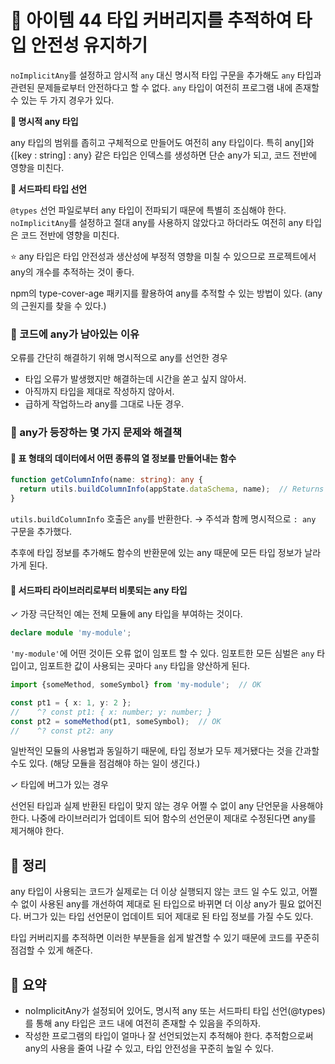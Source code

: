 # 📎 아이템 44 타입 커버리지를 추적하여 타입 안전성 유지하기

`noImplicitAny`를 설정하고 암시적 `any` 대신 명시적 타입 구문을 추가해도 `any` 타입과 관련된 문제들로부터 안전하다고 할 수 없다. `any` 타입이 여전히 프로그램 내에 존재할 수 있는 두 가지 경우가 있다.

**🍙 명시적 any 타입**

any 타입의 범위를 좁히고 구체적으로 만들어도 여전히 any 타입이다. 특히 any\[]와 {\[key : string] : any} 같은 타입은 인덱스를 생성하면 단순 any가 되고, 코드 전반에 영향을 미친다.

**🍙 서드파티 타입 선언**

`@types` 선언 파일로부터 any 타입이 전파되기 때문에 특별히 조심해야 한다. `noImplicitAny`를 설정하고 절대 any를 사용하지 않았다고 하더라도 여전히 any 타입은 코드 전반에 영향을 미친다.

⭐️ any 타입은 타입 안전성과 생산성에 부정적 영향을 미칠 수 있으므로 프로젝트에서 any의 개수를 추적하는 것이 좋다.

npm의 type-cover-age 패키지를 활용하여 any를 추적할 수 있는 방법이 있다. (any의 근원지를 찾을 수 있다.)



### 📍 코드에 any가 남아있는 이유

오류를 간단히 해결하기 위해 명시적으로 any를 선언한 경우

* 타입 오류가 발생했지만 해결하는데 시간을 쏟고 싶지 않아서.
* 아직까지 타입을 제대로 작성하지 않아서.
* 급하게 작업하느라 any를 그대로 나둔 경우.

### 📍 any가 등장하는 몇 가지 문제와 해결책

#### 🔗 표 형태의 데이터에서 어떤 종류의 열 정보를 만들어내는 함수

```typescript
function getColumnInfo(name: string): any {
  return utils.buildColumnInfo(appState.dataSchema, name);  // Returns any
}
```

`utils.buildColumnInfo` 호출은 `any`를 반환한다. → 주석과 함께 명시적으로 `: any` 구문을 추가했다.

추후에 타입 정보를 추가해도 함수의 반환문에 있는 any 때문에 모든 타입 정보가 날라가게 된다.

#### 🔗 서드파티 라이브러리로부터 비롯되는 any 타입

✓ 가장 극단적인 예는 전체 모듈에 any 타입을 부여하는 것이다.

```typescript
declare module 'my-module';
```

`'my-module'`에 어떤 것이든 오류 없이 임포트 할 수 있다. 임포트한 모든 심벌은 `any` 타입이고, 임포트한 값이 사용되는 곳마다 `any` 타입을 양산하게 된다.

```typescript
import {someMethod, someSymbol} from 'my-module';  // OK

const pt1 = { x: 1, y: 2 };
//    ^? const pt1: { x: number; y: number; }
const pt2 = someMethod(pt1, someSymbol);  // OK
//    ^? const pt2: any
```

일반적인 모듈의 사용법과 동일하기 때문에, 타입 정보가 모두 제거됐다는 것을 간과할 수도 있다. (해당 모듈을 점검해야 하는 일이 생긴다.)

✓ 타입에 버그가 있는 경우

선언된 타입과 실제 반환된 타입이 맞지 않는 경우 어쩔 수 없이 any 단언문을 사용해야 한다. 나중에 라이브러리가 업데이트 되어 함수의 선언문이 제대로 수정된다면 any를 제거해야 한다.

## 📍 정리

any 타입이 사용되는 코드가 실제로는 더 이상 실행되지 않는 코드 일 수도 있고, 어쩔 수 없이 사용된 any를 개선하여 제대로 된 타입으로 바뀌면 더 이상 any가 필요 없어진다. 버그가 있는 타입 선언문이 업데이트 되어 제대로 된 타입 정보를 가질 수도 있다.

타입 커버리지를 추적하면 이러한 부분들을 쉽게 발견할 수 있기 때문에 코드를 꾸준히 점검할 수 있게 해준다.

## 📍 요약

* noImplicitAny가 설정되어 있어도, 명시적 any 또는 서드파티 타입 선언(@types)를 통해 any 타입은 코드 내에 여전히 존재할 수 있음을 주의하자.
* 작성한 프로그램의 타입이 얼마나 잘 선언되었는지 추적해야 한다. 추적함으로써 any의 사용을 줄여 나갈 수 있고, 타입 안전성을 꾸준히 높일 수 있다.
